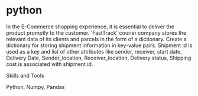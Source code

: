# python

In the E-Commerce shopping experience, it is essential to deliver the product promptly to the customer. 'FastTrack' courier company stores the relevant data of its clients and parcels in the form of a dictionary. Create a dictionary for storing shipment information in key-value pairs. Shipment id is used as a key and list of other attributes like sender, receiver, start date, Delivery Date, Sender_location, Receiver_location, Delivery status, Shipping cost is associated with shipment id.

Skills and Tools

Python, Numpy, Pandas
